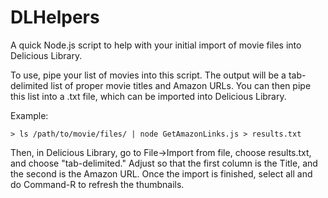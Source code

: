DLHelpers
=========

A quick Node.js script to help with your initial import of movie files into Delicious Library.

To use, pipe your list of movies into this script. The output will be a tab-delimited list of proper movie titles and Amazon URLs. You can then pipe this list into a .txt file, which can be imported into Delicious Library. 

Example:

    > ls /path/to/movie/files/ | node GetAmazonLinks.js > results.txt

Then, in Delicious Library, go to File->Import from file, choose results.txt, and choose "tab-delimited." Adjust so that the first column is the Title, and the second is the Amazon URL. Once the import is finished, select all and do Command-R to refresh the thumbnails. 
